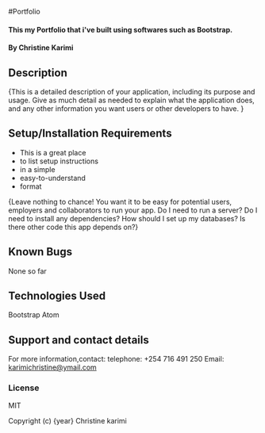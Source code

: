 #Portfolio

#### This my Portfolio that i've built using softwares such as Bootstrap.

#### By Christine Karimi


## Description

{This is a detailed description of your application, including its purpose and usage.  Give as much detail as needed to explain what the application does, and any other information you want users or other developers to have. }

## Setup/Installation Requirements

* This is a great place
* to list setup instructions
* in a simple
* easy-to-understand
* format

{Leave nothing to chance! You want it to be easy for potential users, employers and collaborators to run your app. Do I need to run a server? Do I need to install any dependencies? How should I set up my databases? Is there other code this app depends on?}

## Known Bugs

None so far

## Technologies Used

Bootstrap
Atom

## Support and contact details

For more information,contact:
telephone: +254 716 491 250
Email: karimichristine@ymail.com


### License

MIT

Copyright (c) {year} Christine karimi
